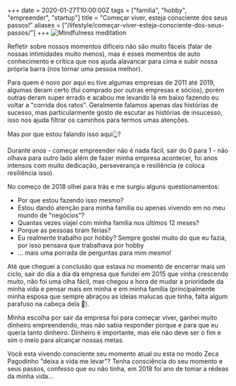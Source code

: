 +++
date = 2020-01-27T10:00:00Z
tags = ["familia", "hobby", "empreender", "startup"]
title = "Começar viver, esteja consciente dos seus passos!"
aliases = ["/lifestyle/começar-viver-esteja-consciente-dos-seus-passos/"]
+++
![Mindfulness meditation](/blog/Mindfulness-meditation-2019-11-05.jpeg)

Refletir sobre nossos momentos difíceis não são muito fáceis (falar de nossas intimidades muito menos), mas é esses momentos de auto conhecimento e crítica que nos ajuda alavancar para cima e subir nossa própria barra (nos tornar uma pessoa melhor).

Para quem é novo por aqui eu tive algumas empresas de 2011 até 2019, algumas deram certo (fui comprado por outras empresas e sócios), porém outras deram super errado e acabou me levando lá em baixo fazendo eu voltar a "corrida dos ratos". Geralmente falamos apenas das histórias de sucesso, mas particularmente gosto de escutar as histórias de insucesso, isso nos ajuda filtrar os caminhos para termos umas atenções.

Mas por que estou falando isso aqui👆?

Durante anos - começar empreender não é nada fácil, sair do 0 para 1 - não olhava para outro lado além de fazer minha empresa acontecer, foi anos intensos com muito dedicação, perseverança e resiliência (e coloca resiliência isso).

No começo de 2018 olhei para trás e me surgiu alguns questionamentos:

* Por que estou fazendo isso mesmo?
* Estou dando atenção para minha família ou apenas vivendo em no meu mundo de "negócios"?
* Quantas vezes viajei com minha família nos últimos 12 meses?
* Porque as pessoas tiram férias?
* Eu realmente trabalho por hobby? Sempre gostei muito do que eu fazia, por isso pensava que trabalhava por hobby
* ... mais uma porrada de perguntas para mim mesmo!

Até que cheguei a conclusão que estava no momento de encerrar mais um ciclo, sair do dia a dia da empresa que fundei em 2015 que vinha crescendo muito, não foi uma olha fácil, mas chegou a hora de mudar a prioridade da minha vida e pensar mais em minha e em minha família (principalmente minha esposa que sempre abraçou as ideias malucas que tinha, falta algum parafuso na cabeça dela 🖤).

Minha escolha por sair da empresa foi para começar viver, ganhei muito dinheiro empreendendo, mas não sabia responder porque e para que eu queria tanto dinheiro. Dinheiro é importante, mas ele não deve ser o fim e sim o meio para alcançar nossas metas.

Você esta vivendo consciente seu momento atual ou esta no modo Zeca Pagodinho "deixa a vida me levar"? Tenha consciência do seu momento e seus passos, confesso que eu não tinha, em 2018 foi ano de tomar a rédeas da minha vida...
